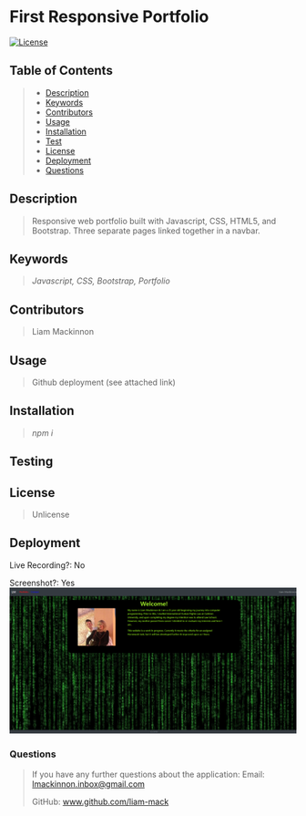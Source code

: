 # First Responsive Portfolio
[![License](https://img.shields.io/badge/License-Unlicense-blue.svg)](https://opensource.org/licenses/Unlicense)

## Table of Contents
> - [Description](#Description)
> - [Keywords](#Keywords)
> - [Contributors](#Contributors)
> - [Usage](#Usage)
> - [Installation](#Installation)
> - [Test](#Testing)
> - [License](#License)
> - [Deployment](#Deployment)
> - [Questions](#Questions)

## Description
>Responsive web portfolio built with Javascript, CSS, HTML5, and Bootstrap. Three separate pages linked together in a navbar.

## Keywords
>*Javascript, CSS, Bootstrap, Portfolio*

## Contributors
>Liam Mackinnon

## Usage 
>Github deployment (see attached link)

## Installation
>*npm i*

## Testing
>

## License
>Unlicense

## Deployment
Live Recording?: No  

Screenshot?: Yes
![](images/Deployed.png)

### Questions
>If you have any further questions about the application:
>Email: lmackinnon.inbox@gmail.com
>
>GitHub: www.github.com/liam-mack
